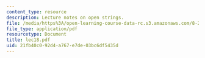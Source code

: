 ```yaml
---
content_type: resource
description: Lecture notes on open strings.
file: /media/https%3A/open-learning-course-data-rc.s3.amazonaws.com/8-251-string-theory-for-undergraduates-spring-2007/21fb40c092d4a767e7de03bc6df5435d_lec18.pdf
file_type: application/pdf
resourcetype: Document
title: lec18.pdf
uid: 21fb40c0-92d4-a767-e7de-03bc6df5435d
---
```

